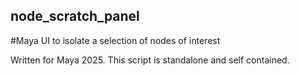 ## node_scratch_panel

#Maya UI to isolate a selection of nodes of interest

Written for Maya 2025. This script is standalone and self contained. 
